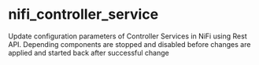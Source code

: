 # nifi_controller_service
Update configuration parameters of Controller Services in NiFi using Rest API. Depending components are stopped and disabled before changes are applied and started back after successful change
